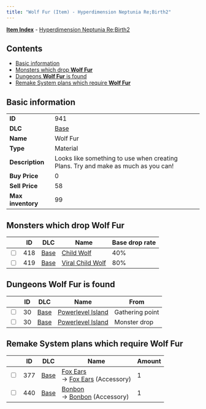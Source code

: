 ```yaml
---
title: "Wolf Fur (Item) - Hyperdimension Neptunia Re;Birth2"
---
```


[**Item Index**](/neptunia/rb2/item/index.html) - [Hyperdimension Neptunia Re;Birth2](/neptunia/rb2)

## Contents

- [Basic information](#basic-information)
- [Monsters which drop **Wolf Fur**](#monsters-which-drop-wolf-fur)
- [Dungeons **Wolf Fur** is found](#dungeons-wolf-fur-is-found)
- [Remake System plans which require **Wolf Fur**](#remake-system-plans-which-require-wolf-fur)

## Basic information

|   |   |
| -- | -- |
| **ID** | 941 |
| **DLC** | [Base](/neptunia/rb2/dlc/0-base.html) |
| **Name** | Wolf Fur |
| **Type** | Material |
| **Description** | Looks like something to use when creating Plans. Try and make as much as you can! |
| **Buy Price** | 0 |
| **Sell Price** | 58 |
| **Max inventory** | 99 |

## Monsters which drop **Wolf Fur**

|    | ID | DLC | Name | Base drop rate |
| -- | -- | --- | ---- | -------------- |
| <input type="checkbox" id="rb2-monster-0-418" class="trackbox" /> | 418 | [Base](/neptunia/rb2/dlc/0-base.html) | [Child Wolf](/neptunia/rb2/monster/0-418-child-wolf.html) | 40% |
| <input type="checkbox" id="rb2-monster-0-419" class="trackbox" /> | 419 | [Base](/neptunia/rb2/dlc/0-base.html) | [Viral Child Wolf](/neptunia/rb2/monster/0-419-viral-child-wolf.html) | 80% |

## Dungeons **Wolf Fur** is found

|    | ID | DLC | Name | From |
| -- | -- | --- | ---- | ---- |
| <input type="checkbox" id="rb2-dungeon-0-30" class="trackbox" /> | 30 | [Base](/neptunia/rb2/dlc/0-base.html) | [Powerlevel Island](/neptunia/rb2/dungeon/0-30-powerlevel-island.html) | Gathering point |
| <input type="checkbox" id="rb2-dungeon-0-30" class="trackbox" /> | 30 | [Base](/neptunia/rb2/dlc/0-base.html) | [Powerlevel Island](/neptunia/rb2/dungeon/0-30-powerlevel-island.html) | Monster drop |

## Remake System plans which require **Wolf Fur**

|    | ID | DLC | Name | Amount |
| -- | -- | --- | ---- | ------ |
| <input type="checkbox" id="rb2-remake-0-377" class="trackbox" /> | 377 | [Base](/neptunia/rb2/dlc/0-base.html) | [Fox Ears](/neptunia/rb2/remake/0-377-fox-ears.html)<br />→ [Fox Ears](/neptunia/rb2/item/0-2245-fox-ears.html) (Accessory) | 1 |
| <input type="checkbox" id="rb2-remake-0-440" class="trackbox" /> | 440 | [Base](/neptunia/rb2/dlc/0-base.html) | [Bonbon](/neptunia/rb2/remake/0-440-bonbon.html)<br />→ [Bonbon](/neptunia/rb2/item/0-2357-bonbon.html) (Accessory) | 1 |